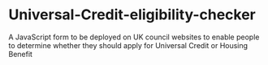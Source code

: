 # Universal-Credit-eligibility-checker
A JavaScript form to be deployed on UK council websites to enable people to determine whether they should apply for Universal Credit or Housing Benefit
